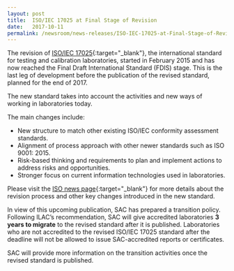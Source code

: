 ```yaml
---
layout: post
title:  ISO/IEC 17025 at Final Stage of Revision
date:   2017-10-11
permalink: /newsroom/news-releases/ISO-IEC-17025-at-Final-Stage-of-Revision
---
```


The revision of [ISO/IEC 17025](https://www.iso.org/standard/66912.html){:target="_blank"}, the international standard for testing and calibration laboratories, started in February 2015 and has now reached the Final Draft International Standard (FDIS) stage. This is the last leg of development before the publication of the revised standard, planned for the end of 2017.

The new standard takes into account the activities and new ways of working in laboratories today.

The main changes include:  
* New structure to match other existing ISO/IEC conformity assessment standards.
* Alignment of process approach with other newer standards such as ISO 9001: 2015.
* Risk-based thinking and requirements to plan and implement actions to address risks and opportunities.
* Stronger focus on current information technologies used in laboratories.

Please visit the [ISO news page](https://www.iso.org/news/ref2212.html){:target="_blank"} for more details about the revision process and other key changes introduced in the new standard.

In view of this upcoming publication, SAC has prepared a transition policy. Following ILAC’s recommendation, SAC will give accredited laboratories **3 years to migrate** to the revised standard after it is published. Laboratories who are not accredited to the revised ISO/IEC 17025 standard after the deadline will not be allowed to issue SAC-accredited reports or certificates.

SAC will provide more information on the transition activities once the revised standard is published.
